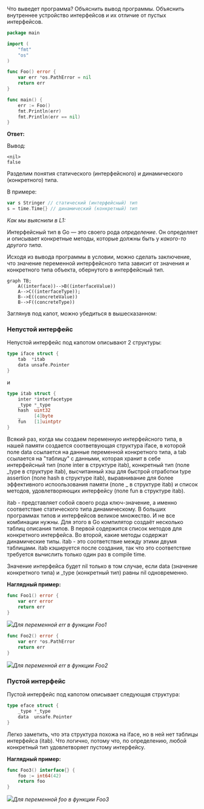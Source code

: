 Что выведет программа? Объяснить вывод программы. Объяснить внутреннее устройство интерфейсов и их отличие от пустых интерфейсов.

```go
package main

import (
	"fmt"
	"os"
)

func Foo() error {
	var err *os.PathError = nil
	return err
}

func main() {
	err := Foo()
	fmt.Println(err)
	fmt.Println(err == nil)
}
```
**Ответ:**

Вывод:
```
<nil>
false
```

Разделим понятия статического (интерфейсного) и динамического (конкретного) типа.

В примере:
```go
var s Stringer // статический (интерфейсный) тип
s = time.Time{} // динамический (конкретный) тип
```
_Как мы выяснили в L1:_

Интерфейсный тип в Go — это своего рода _определение_. Он определяет и описывает конкретные методы, которые должны быть 
у _какого-то другого типа_.

Исходя из вывода программы в условии, можно сделать заключение, что значение переменной интерфейсного типа зависит от
значения и конкретного типа объекта, обернутого в интерфейсный тип.

```mermaid
graph TB;
    A((interface))-->B((interfaceValue))
    A-->C((interfaceType));
    B-->E((concreteValue))
    B-->F((concreteType))
```

Заглянув под капот, можно убедиться в вышесказанном:

### Непустой интерфейс

Непустой интерфейс под капотом описывают 2 структуры:

```go
type iface struct {
    tab  *itab
    data unsafe.Pointer
}
```

и

```go
type itab struct {
	inter *interfacetype
	_type *_type
	hash  uint32
	_     [4]byte
	fun   [1]uintptr
}
```

Всякий раз, когда мы создаем переменную интерфейсного типа, в нашей памяти создается 
соответвующая структура iface, в которой поле data ссылается на данные переменной конкретного типа, а tab ссылается на 
"таблицу" c данными, которая хранит в себе интерфейсный тип (поле inter в структуре itab), конкретный тип (поле _type в 
структуре itab), высчитанный хэш для быстрой отработки type assertion (поле hash в структуре itab), выравнивание для
более эффективного испоользования памяти (поле _ в структуре itab) и список методов, удовлетворяющих интерфейсу (поле 
fun в структуре itab).

itab - представляет собой своего рода ключ-значение, а именно соответствие статического типа динамическому. В больших 
программах типов и интерфейсов великое множество. И не все комбинации нужны. Для этого в Go компилятор создаёт 
несколько таблиц описания типов. В первой содержится список методов для конкретного интерфейса. Во второй, какие методы 
содержат динамические типы. itab - это соответствие между этими двумя таблицами. itab кэшируется после создания, так 
что это соответствие требуется вычислить только один раз в compile time.

Значение интерфейса будет nil только в том случае, если data (значение конкретного типа) и _type (конкретный тип) равны 
nil одновременно.

**Наглядный пример:**
```go
func Foo1() error {
	var err error
	return err
}
```

![](https://hsto.org/files/8fd/a1f/773/8fda1f773e5f4755952fde1f5d28f0d0.png)*Для переменной err в функции Foo1*

```go
func Foo2() error {
	var err *os.PathError
	return err
}
```

![](https://hsto.org/files/716/394/057/716394057eb94e58b2ddc86dcd6493e0.png)*Для переменной err в функции Foo2*

### Пустой интерфейс
Пустой интерфейс под капотом описывает следующая структура:
```go
type eface struct {
    _type *_type
    data  unsafe.Pointer
}
```

Легко заметить, что эта структура похожа на iface, но в ней нет таблицы интерфейса (itab). Что логично, потому что, 
по определению, любой конкретный тип удовлетворяет пустому интерфейсу.

**Наглядный пример:**
```go
func Foo3() interface{} {
	foo := int64(42)
	return foo
}
```

![](https://hsto.org/files/4db/6d7/e57/4db6d7e5728c4cba841bad4a0d055aa1.png)*Для переменной foo в функции Foo3*